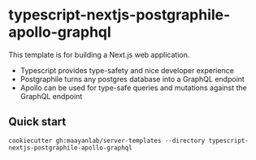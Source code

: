 # typescript-nextjs-postgraphile-apollo-graphql

This template is for building a Next.js web application.

- Typescript provides type-safety and nice developer experience
- Postgraphile turns any postgres database into a GraphQL endpoint
- Apollo can be used for type-safe queries and mutations against the GraphQL endpoint

## Quick start
```
cookiecutter gh:maayanlab/server-templates --directory typescript-nextjs-postgraphile-apollo-graphql
```
